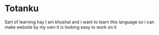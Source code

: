 # Totanku
Sart of learning
hay
I am khushal and i want to learn this language so i can make website by my own
it is looking easy to work on it

